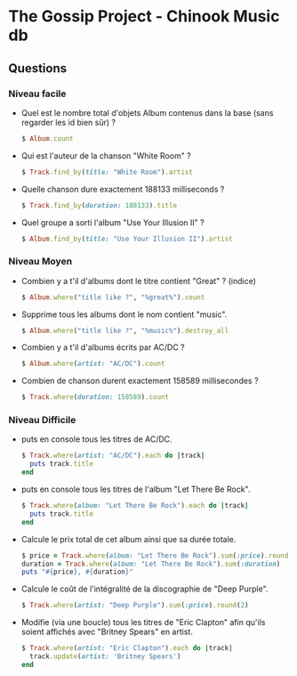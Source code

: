 # The Gossip Project - Chinook Music db

## Questions

### Niveau facile

- Quel est le nombre total d'objets Album contenus dans la base (sans regarder les id bien sûr) ?

  ```ruby
  $ Album.count
  ```

- Qui est l'auteur de la chanson "White Room" ?

  ```ruby
  $ Track.find_by(title: "White Room").artist
  ```

- Quelle chanson dure exactement 188133 milliseconds ?

  ```ruby
  $ Track.find_by(duration: 188133).title
  ```

- Quel groupe a sorti l'album "Use Your Illusion II" ?
  ```ruby
  $ Album.find_by(title: "Use Your Illusion II").artist
  ```

### Niveau Moyen

- Combien y a t'il d'albums dont le titre contient "Great" ? (indice)

  ```ruby
  $ Album.where("title like ?", "%great%").count
  ```

- Supprime tous les albums dont le nom contient "music".

  ```ruby
  $ Album.where("title like ?", "%music%").destroy_all
  ```

- Combien y a t'il d'albums écrits par AC/DC ?

  ```ruby
  $ Album.where(artist: "AC/DC").count
  ```

- Combien de chanson durent exactement 158589 millisecondes ?
  ```ruby
  $ Track.where(duration: 158589).count
  ```

### Niveau Difficile

- puts en console tous les titres de AC/DC.

  ```ruby
  $ Track.where(artist: "AC/DC").each do |track|
    puts track.title
  end
  ```

- puts en console tous les titres de l'album "Let There Be Rock".

  ```ruby
  $ Track.where(album: "Let There Be Rock").each do |track|
    puts track.title
  end
  ```

- Calcule le prix total de cet album ainsi que sa durée totale.

  ```ruby
  $ price = Track.where(album: "Let There Be Rock").sum(:price).round(2)
  duration = Track.where(album: "Let There Be Rock").sum(:duration)
  puts "#{price}, #{duration}"
  ```

- Calcule le coût de l'intégralité de la discographie de "Deep Purple".

  ```ruby
  $ Track.where(artist: "Deep Purple").sum(:price).round(2)
  ```

- Modifie (via une boucle) tous les titres de "Eric Clapton" afin qu'ils soient affichés avec "Britney Spears" en artist.

  ```ruby
  $ Track.where(artist: "Eric Clapton").each do |track|
    track.update(artist: 'Britney Spears')
  end
  ```

